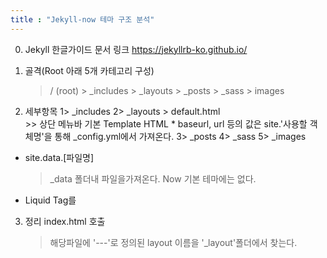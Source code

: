 ```yaml
---
title : "Jekyll-now 테마 구조 분석"
---
```


0. Jekyll 한글가이드 문서 링크
    https://jekyllrb-ko.github.io/

1. 골격(Root 아래 5개 카테고리 구성)
    > / (root)
       > _includes
       > _layouts
       > _posts
       > _sass
       > images

2. 세부항목
    1> _includes
    2> _layouts
        > default.html  
            >> 상단 메뉴바 기본 Template HTML
            * baseurl, url 등의 값은 site.'사용할 객체명'을 통해 _config.yml에서 가져온다.
    3> _posts
    4> _sass
    5> _images


* site.data.[파일명]
  > _data 폴더내 파일을가져온다. Now 기본 테마에는 없다.

* Liquid Tag를 

3. 정리 index.html 호출
    > 해당파일에 '---'로 정의된 layout 이름을 '_layout'폴더에서 찾는다.
    